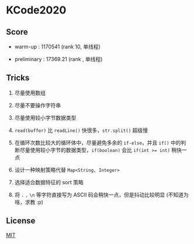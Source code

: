 # KCode2020

## Score

- warm-up : 1170541 (rank 10, 单线程)

- preliminary : 17369.21 (rank , 单线程)

## Tricks

1. 尽量使用数组

2. 尽量不要操作字符串

3. 尽量使用较小字节数据类型

4. `read(buffer)` 比 `readLine()` 快很多，`str.split()` 超级慢

5. 在循环次数比较大的循环体中，尽量避免多余的 `if-else`，并且 `if()` 中的判断尽量使用较小字节的数据类型，`if(boolean)` 会比 `if(int >= int)` 稍快一点

6. 设计一种映射策略代替 `Map<String, Integer>`

7. 选择适合数据特征的 sort 策略

8. 将 `.` `,` `\n` 等字符直接写为 ASCII 码会稍快一点，但是抖动比较明显 (不知道为啥，求教 :p)

## License

[MIT](LICENSE)

